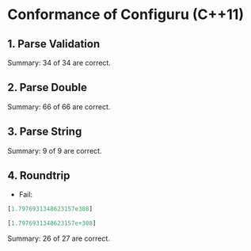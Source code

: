 # Conformance of Configuru (C++11)

## 1. Parse Validation


Summary: 34 of 34 are correct.

## 2. Parse Double


Summary: 66 of 66 are correct.

## 3. Parse String


Summary: 9 of 9 are correct.

## 4. Roundtrip

* Fail:
~~~js
[1.7976931348623157e308]
~~~

~~~js
[1.7976931348623157e+308]
~~~


Summary: 26 of 27 are correct.


